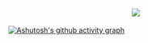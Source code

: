 
<!--
**LesserFullness/LesserFullness** is a ✨ _special_ ✨ repository because its `README.md` (this file) appears on your GitHub profile.

Here are some ideas to get you started:

- 🔭 I’m currently working on ...
- 🌱 I’m currently learning ...
- 👯 I’m looking to collaborate on ...
- 🤔 I’m looking for help with ...
- 💬 Ask me about ...
- 📫 How to reach me: ...
- 😄 Pronouns: ...
- ⚡ Fun fact: ...
-->
<h1 align="center">
  <a href="http://wouldfull.eu.org/">
    <img src="https://readme-typing-svg.herokuapp.com/?lines=console.log(%22Hello%2C%20World!%22)&center=true">
  </a>
</h1>


[![Ashutosh's github activity graph](https://github-readme-activity-graph.vercel.app/graph?username=LesserFullness&theme=dracula)](https://github.com/LesserFullness)

